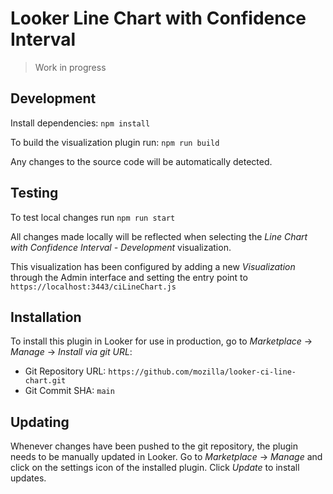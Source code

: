 # Looker Line Chart with Confidence Interval

> Work in progress

## Development

Install dependencies: `npm install`

To build the visualization plugin run: `npm run build`

Any changes to the source code will be automatically detected.

## Testing

To test local changes run `npm run start`

All changes made locally will be reflected when selecting the _Line Chart with Confidence Interval - Development_ visualization.

This visualization has been configured by adding a new _Visualization_ through the Admin interface and setting the entry point to `https://localhost:3443/ciLineChart.js`

## Installation

To install this plugin in Looker for use in production, go to _Marketplace_ → _Manage_ → _Install via git URL_:

* Git Repository URL: `https://github.com/mozilla/looker-ci-line-chart.git`
* Git Commit SHA: `main`

## Updating

Whenever changes have been pushed to the git repository, the plugin needs to be manually updated in Looker.
Go to _Marketplace_ → _Manage_ and click on the settings icon of the installed plugin. Click _Update_ to install updates.
